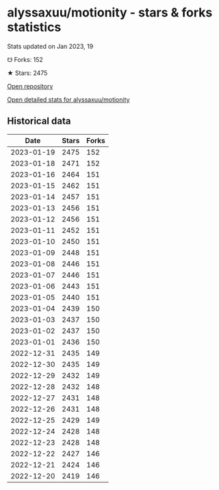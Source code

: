 # alyssaxuu/motionity - stars & forks statistics

Stats updated on Jan 2023, 19

☋ Forks: 152

★ Stars: 2475

[Open repository](https://github.com/alyssaxuu/motionity)

[Open detailed stats for alyssaxuu/motionity](https://reviewgithub.com/rep/alyssaxuu/motionity)

## Historical data
| Date | Stars | Forks |
|------|-------|-------|
| 2023-01-19 | 2475 | 152 | 
| 2023-01-18 | 2471 | 152 | 
| 2023-01-16 | 2464 | 151 | 
| 2023-01-15 | 2462 | 151 | 
| 2023-01-14 | 2457 | 151 | 
| 2023-01-13 | 2456 | 151 | 
| 2023-01-12 | 2456 | 151 | 
| 2023-01-11 | 2452 | 151 | 
| 2023-01-10 | 2450 | 151 | 
| 2023-01-09 | 2448 | 151 | 
| 2023-01-08 | 2446 | 151 | 
| 2023-01-07 | 2446 | 151 | 
| 2023-01-06 | 2443 | 151 | 
| 2023-01-05 | 2440 | 151 | 
| 2023-01-04 | 2439 | 150 | 
| 2023-01-03 | 2437 | 150 | 
| 2023-01-02 | 2437 | 150 | 
| 2023-01-01 | 2436 | 150 | 
| 2022-12-31 | 2435 | 149 | 
| 2022-12-30 | 2435 | 149 | 
| 2022-12-29 | 2432 | 149 | 
| 2022-12-28 | 2432 | 148 | 
| 2022-12-27 | 2431 | 148 | 
| 2022-12-26 | 2431 | 148 | 
| 2022-12-25 | 2429 | 149 | 
| 2022-12-24 | 2428 | 148 | 
| 2022-12-23 | 2428 | 148 | 
| 2022-12-22 | 2427 | 146 | 
| 2022-12-21 | 2424 | 146 | 
| 2022-12-20 | 2419 | 146 | 


